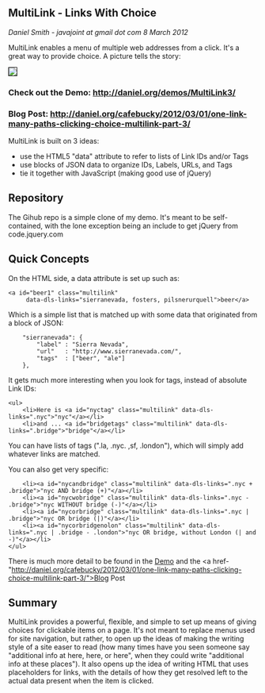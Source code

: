 
## MultiLink - Links With Choice
_Daniel Smith - javajoint at gmail dot com_
_8 March 2012_

MultiLink enables a menu of multiple web addresses from a click.  It's a great way to provide choice.  A picture tells the story:

<img style="border: 1px solid black" src="http://daniel.org/buckybits/wp-content/uploads/2012/02/ml2-brooklyn-example.png">

### Check out the Demo: http://daniel.org/demos/MultiLink3/ 
### Blog Post: http://daniel.org/cafebucky/2012/03/01/one-link-many-paths-clicking-choice-multilink-part-3/

MultiLink is built on 3 ideas:

* use the HTML5 "data" attribute to refer to lists of Link IDs and/or Tags
* use blocks of JSON data to organize IDs, Labels, URLs, and Tags
* tie it together with JavaScript (making good use of jQuery)

## Repository

The Gihub repo is a simple clone of my demo.  It's meant to be self-contained, with the lone exception being an include to get jQuery from code.jquery.com

## Quick Concepts

On the HTML side, a data attribute is set up such as:

    <a id="beer1" class="multilink"
         data-dls-links="sierranevada, fosters, pilsnerurquell">beer</a>


Which is a simple list that is matched up with some data that originated from a block of JSON:


        "sierranevada": {
            "label" : "Sierra Nevada",
            "url"   : "http://www.sierranevada.com/",
            "tags"  : ["beer", "ale"]
        },

It gets much more interesting when you look for tags, instead of absolute Link IDs:

    <ul>
        <li>Here is <a id="nyctag" class="multilink" data-dls-links=".nyc">"nyc"</a></li>
        <li>and ... <a id="bridgetags" class="multilink" data-dls-links=".bridge">"bridge"</a></li>

You can have lists of tags (".la, .nyc. ,sf, .london"), which will simply add whatever links are matched.

You can also get very specific:

        <li><a id="nycandbridge" class="multilink" data-dls-links=".nyc + .bridge">"nyc AND bridge (+)"</a></li>
        <li><a id="nycwobridge" class="multilink" data-dls-links=".nyc - .bridge">"nyc WITHOUT bridge (-)"</a></li>
        <li><a id="nycorbridge" class="multilink" data-dls-links=".nyc | .bridge">"nyc OR bridge (|)"</a></li>
        <li><a id="nycorbridgenolon" class="multilink" data-dls-links=".nyc | .bridge - .london">"nyc OR bridge, without London (| and -)"</a></li>
    </ul>

There is much more detail to be found in the <a href="http://daniel.org/demos/MultiLink3/">Demo</a> and the <a href-"http://daniel.org/cafebucky/2012/03/01/one-link-many-paths-clicking-choice-multilink-part-3/">Blog Post</a>

## Summary

MultiLink provides a powerful, flexible, and simple to set up means of giving choices for clickable items on a page.  It's not meant to replace menus used for site navigation, but rather, to open up the ideas of making the writing style of a site easer to read (how many times have you seen someone say "additional info at here, here, or here", when they could write "additional info at these places").  It also opens up the idea of writing HTML that uses placeholders for links, with the details of how they get resolved left to the actual data present when the item is clicked.




